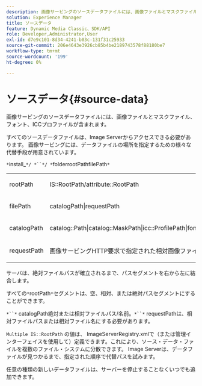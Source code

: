 ```yaml
---
description: 画像サービングのソースデータファイルには、画像ファイルとマスクファイル、フォント、ICCプロファイルが含まれます。
solution: Experience Manager
title: ソースデータ
feature: Dynamic Media Classic、SDK/API
role: Developer,Administrator,User
exl-id: d7e9c101-8d34-4241-b03c-131f31c25933
source-git-commit: 206e4643e3926cb85b4be2189743578f88180be7
workflow-type: tm+mt
source-wordcount: '199'
ht-degree: 0%

---
```


# ソースデータ{#source-data}

画像サービングのソースデータファイルには、画像ファイルとマスクファイル、フォント、ICCプロファイルが含まれます。

すべてのソースデータファイルは、Image Serverからアクセスできる必要があります。 画像サービングには、データファイルの場所を指定するための様々な代替手段が用意されています。

`*`install_`*/ *``*/ *`folderrootPathfilePath`*`

<table id="simpletable_26686444C7EF46D6BC4C0490C8010BF9"> 
 <tr class="strow"> 
  <td class="stentry"> <p><span class="codeph"> <span class="varname"> rootPath</span></span> </p></td> 
  <td class="stentry"> <p><span class="codeph"> IS::RootPath/attribute::RootPath</span> </p></td> 
 </tr> 
 <tr class="strow"> 
  <td class="stentry"> <p><span class="codeph"> <span class="varname"> filePath  </span></span> </p></td> 
  <td class="stentry"> <p><span class="codeph"> catalogPath|requestPath</span> </p></td> 
 </tr> 
 <tr class="strow"> 
  <td class="stentry"> <p><span class="codeph"> <span class="varname"> catalogPath</span></span> </p></td> 
  <td class="stentry"> <p><span class="codeph"> catalog::Path|catalog::MaskPath|icc::ProfilePath|font::FontPath|font::MetricsPath</span> </p></td> 
 </tr> 
 <tr class="strow"> 
  <td class="stentry"> <p><span class="codeph"> <span class="varname"> requestPath</span></span> </p></td> 
  <td class="stentry"> <p><span class="codeph"> 画像サービングHTTP要求で指定された相対画像ファイルパスと名前</span> </p></td> 
 </tr> 
</table>

サーバは、絶対ファイルパスが確立されるまで、パスセグメントを右から左に結合します。

すべての`*`rootPath`*`セグメントは、空、相対、または絶対パスセグメントにすることができます。

`*``*` catalogPath絶対または相対ファイルパス/名前。`*``*` requestPathは、相対ファイルパスまたは相対ファイル名にする必要があります。

`Multiple IS::RootPath` の値は、 ImageServerRegistry.xmlで（または管理インターフェイスを使用して）定義できます。これにより、ソース・データ・ファイルを複数のファイル・システムに分散できます。 Image Serverは、データファイルが見つかるまで、指定された順序で代替パスを試みます。

任意の種類の新しいデータファイルは、サーバーを停止することなくいつでも追加できます。

